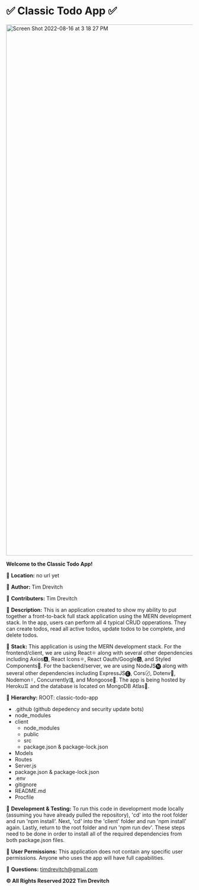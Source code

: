 # ✅ Classic Todo App ✅

<img width="1435" alt="Screen Shot 2022-08-16 at 3 18 27 PM" src="https://user-images.githubusercontent.com/110933291/184963808-50641dee-9686-4059-9f62-f074c131463f.png">

**Welcome to the Classic Todo App!**

🔸 **Location:** no url yet

🔸 **Author:** Tim Drevitch

🔸 **Contributers:** Tim Drevitch

🔸 **Description:**
This is an application created to show my ability to put together a front-to-back full stack application using the MERN development stack.
In the app, users can perform all 4 typical CRUD opperations. They can create todos, read all active todos, update todos to be complete, and delete todos.

🔸 **Stack:**
This application is using the MERN development stack. For the frontend/client, we are using
React⚛️ along with several other dependencies including Axios🅰, React Icons⚛️, React Oauth/Google🅶,
and Styled Components💅. For the backend/server, we are using NodeJS🅝 along with several other
dependencies including ExpressJS🅔, Cors〄, Dotenv🔐, Nodemon☿, Concurrently⇶, and Mongoose🌱. The app
is being hosted by Heroku♊️ and the database is located on MongoDB Atlas🌱.

🔸 **Hierarchy:**
ROOT: classic-todo-app
  - .github (github depedency and security update bots)
  - node_modules
  - client
    - node_modules
    - public
    - src
    - package.json & package-lock.json
  - Models
  - Routes
  - Server.js
  - package.json & package-lock.json
  - .env
  - gitignore
  - README.md
  - Procfile

🔸 **Development & Testing:**
To run this code in development mode locally (assuming you have already pulled the repository), 'cd' into the root folder and run 'npm install'. Next, 'cd' into the 'client' folder and run 'npm install' again. Lastly, return to the root folder and run 'npm run dev'. These steps need to be done in order to install all of the required dependencies from both package.json files.

🔸 **User Permissions:**
This application does not contain any specific user permissions. Anyone who uses the app will have full capabilities.

🔸 **Questions:**
timdrevitch@gmail.com

**© All Rights Reserved 2022 Tim Drevitch**
